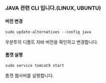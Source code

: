 ### JAVA 관련 CLI 입니다.(LINUX, UBUNTU)

#### 버전 변경 

```ubuntu
sudo update-alternatives --config java
```

우분투의 디폴트 자바 버전을 확인하고 변경합니다.

#### 톰캣 실행

``` linux
sudo service tomcat9 start
```

톰캣 웹서버를 실행합니다.